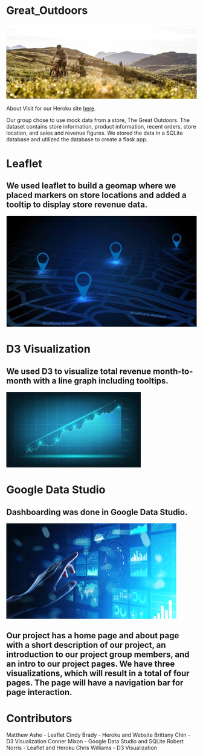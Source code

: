# Great_Outdoors						
![mountain](static/images/mountain.jpg)

About									Visit for our Heroku site [here](https://great-outdoors.herokuapp.com/).

Our group chose to use mock data from a store, The Great Outdoors. The dataset contains store information, product information, recent orders, store location, and sales and revenue figures. We stored the data in a SQLite database and utilized the database to create a flask app.

# Leaflet
## We used leaflet to build a geomap where we placed markers on store locations and added a tooltip to display store revenue data.
![digital_map](static/images/digital_map.JPG)

# D3 Visualization
## We used D3 to visualize total revenue month-to-month with a line graph including tooltips. 
![stock-market](static/images/stock-market-graph-trading-chart-for-business-and-finance-free-vector.jpg)

# Google Data Studio
## Dashboarding was done in Google Data Studio. 
![dashboard](static/images/110623868-virtual-screen-business-intelligence-dashboard-analytics-and-big-data-technology-concept-.jpg)

## Our project has a home page and about page with a short description of our project, an introduction to our project group members, and an intro to our project pages. We have three visualizations, which will result in a total of four pages. The page will have a navigation bar for page interaction. 

# Contributors
Matthew Ashe - Leaflet
Cindy Brady - Heroku and Website
Brittany Chin - D3 Visualization
Conner Mixon - Google Data Studio and SQLite
Robert Norris - Leaflet and Heroku
Chris Williams - D3 Visualization  